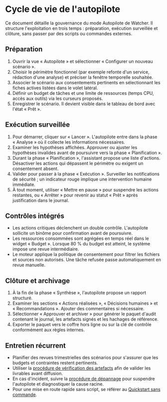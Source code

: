 # Cycle de vie de l'autopilote

Ce document détaille la gouvernance du mode Autopilote de Watcher. Il structure l'exploitation en trois temps : préparation, exécution surveillée et clôture, sans passer par des scripts ou commandes externes.

## Préparation

1. Ouvrir la vue « Autopilote » et sélectionner « Configurer un nouveau scénario ».
2. Choisir le périmètre fonctionnel (par exemple refonte d'un service, rédaction d'une analyse) et préciser la fenêtre temporelle souhaitée.
3. Associer le scénario aux consentements pertinents en sélectionnant les fiches actives listées dans le volet latéral.
4. Définir un budget de tâches et une limite de ressources (temps CPU, accès aux outils) via les curseurs proposés.
5. Enregistrer le scénario. Il devient visible dans le tableau de bord avec l'état « Prêt ».

## Exécution surveillée

1. Pour démarrer, cliquer sur « Lancer ». L'autopilote entre dans la phase « Analyse » où il collecte les informations nécessaires.
2. Examiner les hypothèses affichées. Approuver ou ajuster les hypothèses invalides avant de poursuivre vers la phase « Planification ».
3. Durant la phase « Planification », l'assistant propose une liste d'actions. Désactiver les actions qui dépassent le périmètre ou exigent un consentement absent.
4. Valider pour passer à la phase « Exécution ». Surveiller les notifications de sécurité ; un indicateur rouge implique une intervention humaine immédiate.
5. À tout moment, utiliser « Mettre en pause » pour suspendre les actions restantes, ou « Arrêter » pour revenir au statut « Prêt » après justification dans le journal.

## Contrôles intégrés

- Les actions critiques déclenchent un double contrôle. L'autopilote sollicite un binôme pour confirmation avant de poursuivre.
- Les ressources consommées sont agrégées en temps réel dans le widget « Budget ». Lorsque 80 % du budget est atteint, le système impose une revue intermédiaire.
- Le moteur applique la politique de consentement pour filtrer les fichiers et sources non autorisés. Une tâche refusée passe automatiquement en revue manuelle.

## Clôture et archivage

1. À la fin de la phase « Synthèse », l'autopilote propose un rapport structuré.
2. Examiner les sections « Actions réalisées », « Décisions humaines » et « Recommandations ». Ajouter des commentaires si nécessaire.
3. Sélectionner « Approuver et archiver » pour générer le paquet d'audit contenant le journal, les artefacts signés et les hachages de référence.
4. Exporter le paquet vers le coffre hors ligne ou sur la clé de contrôle conformément aux règles internes.

## Entretien récurrent

- Planifier des revues trimestrielles des scénarios pour s'assurer que les budgets et contraintes restent pertinents.
- Utiliser la [procédure de vérification des artefacts](verifier-artefacts.md) afin de valider les livrables avant diffusion.
- En cas d'incident, suivre la [procédure de dépannage](depannage.md) pour suspendre l'autopilote et diagnostiquer la cause racine.
- Pour une mise en route rapide sans script, se référer au [Quickstart sans commande](quickstart-sans-commande.md).
